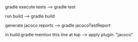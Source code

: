 gradle execute tests
--> gradle test

run build 
--> gradle build

generate jacoco reports
--> gradle jacocoTestReport   

in build.gradle mention this line at top
--> apply plugin: "jacoco"